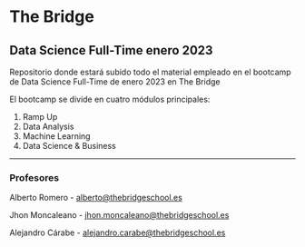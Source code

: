 # The Bridge
## Data Science Full-Time enero 2023
Repositorio donde estará subido todo el material empleado en el bootcamp de Data Science Full-Time de enero 2023 en The Bridge

El bootcamp se divide en cuatro módulos principales:
1. Ramp Up
2. Data Analysis
3. Machine Learning
4. Data Science & Business

---

### Profesores

Alberto Romero - <alberto@thebridgeschool.es>

Jhon Moncaleano - <jhon.moncaleano@thebridgeschool.es>

Alejandro Cárabe - <alejandro.carabe@thebridgeschool.es>
